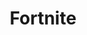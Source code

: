 ---
title: Fortnite
excerpt: >-
  Displays a list of accounts in a specific category according to your
  parameters.
api:
  file: market.json
  operationId: Category.Fortnite
hidden: false
---